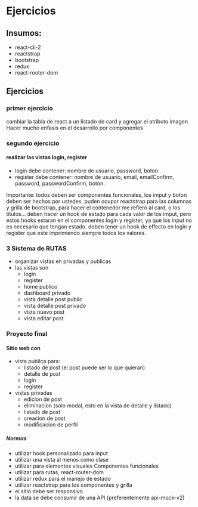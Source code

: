 # Ejercicios

## Insumos:

- react-cli-2
- reactstrap
- bootstrap
- redux
- react-router-dom

## Ejercicios 

### primer ejercicio

cambiar la tabla de react a un listado de card y agregar el atributo imagen
Hacer mucho enfasis en el desarrollo por componentes

### segundo ejercicio
#### realizar las vistas login, register
  - login debe contener: nombre de usuario, password, boton
  - register debe contener: nombre de usuario, email,  emailConfirm, password, passwordConfirm, boton.

Importante: todos deben ser  componentes funcionales, los imput y boton deben ser hechos por ustedes, puden ocupar reactstrap para las columnas y grilla de bootstrap, para hacer el contenedor me refiero al card, o los titulos... deben hacer un hook de estado para cada valor de los imput, pero estos hooks estaran en el componentes login y register, ya que los input no es necesario que tengan estado. deben tener un hook de effecto en login y register que este imprimiendo siempre todos los valores.

### 3 Sistema de RUTAS
- organizar vistas en privadas y publicas
- las vistas son
    - login
    - register
    - home publico
    - dashboard privado
    - vista detalle post public
    - vista detalle post privado
    - vista nuevo post
    - vista editar post

### Proyecto final

#### Sitio web con
- vista publica para:
    - listado de post (el post puede ser lo que quieran)
    - detalle de post
    - login
    - register
- vistas privadas
    - edicion de post
    - eliminacion (solo modal, esto en la vista de detalle y listado)
    - listado de post
    - creacion de post
    - modificacion de perfil

##### Normas
- utilizar hook personalizado para input
- utilizar una vista al menos como clase
- utilizar para elementos visuales Componentes funcionales
- utilizar para rutas, react-router-dom
- utilizar redux para el manejo de estado
- utilizar reactstrap para los componentes y grilla
- el sitio debe ser responsivo
- la data se debe consumir de una API (preferentemente api-mock-v2)
